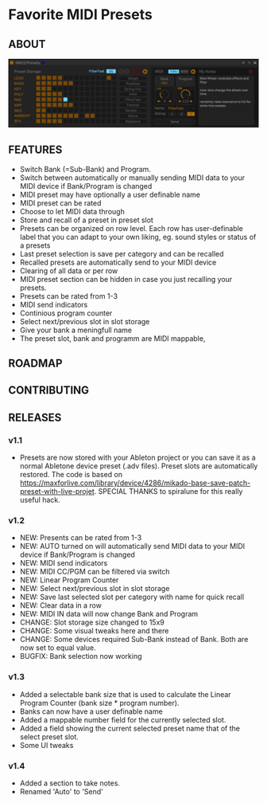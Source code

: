 # Favorite MIDI Presets


## ABOUT

![fpm](fpm.png)

## FEATURES

- Switch Bank (=Sub-Bank) and Program.
- Switch between automatically or manually sending MIDI data to your MIDI device if Bank/Program is changed
- MIDI preset may have optionally a user definable name
- MIDI preset can be rated
- Choose to let MIDI data through
- Store and recall of a preset in preset slot
- Presets can be organized on row level. Each row has user-definable label that you can adapt to your own liking, eg. sound styles or status of a presets
- Last preset selection is save per category and can be recalled
- Recalled presets are automatically send to your MIDI device
- Clearing of all data or per row
- MIDI preset section can be hidden in case you just recalling your presets.
- Presets can be rated from 1-3
- MIDI send indicators
- Continious program counter
- Select next/previous slot in slot storage
- Give your bank a meningfull name
- The preset slot, bank and programm are MIDI mappable,

## ROADMAP


## CONTRIBUTING

## RELEASES

### v1.1

- Presets are now stored with your Ableton project or you can save it as a normal Abletone device preset (.adv files). Preset slots are automatically restored.
The code is based on https://maxforlive.com/library/device/4286/mikado-base-save-patch-preset-with-live-projet. SPECIAL THANKS to spiralune for this really useful hack.

### v1.2

- NEW: Presents can be rated from 1-3
- NEW: AUTO turned on will automatically send MIDI data to your MIDI device if Bank/Program is changed
- NEW: MIDI send indicators
- NEW: MIDI CC/PGM can be filtered via switch
- NEW: Linear Program Counter
- NEW: Select next/previous slot in slot storage
- NEW: Save last selected slot per category with name for quick recall
- NEW: Clear data in a row
- NEW: MIDI IN data will now change Bank and Program
- CHANGE: Slot storage size changed to 15x9
- CHANGE: Some visual tweaks here and there
- CHANGE: Some devices required Sub-Bank instead of Bank. Both are now set to equal value. 
- BUGFIX: Bank selection now working

### v1.3

- Added a selectable bank size that is used to calculate the Linear Program Counter (bank size * program number).
- Banks can now have a user definable name
- Added a mappable number field for the currently selected slot.
- Added a field showing the current selected preset name that of the select preset slot.
- Some UI tweaks

### v1.4

- Added a section to take notes. 
- Renamed 'Auto' to 'Send'
